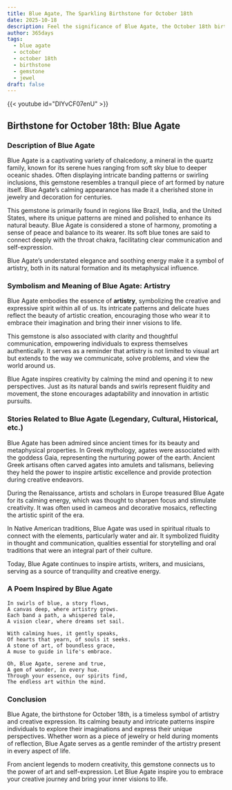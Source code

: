 ```yaml
---
title: Blue Agate, The Sparkling Birthstone for October 18th
date: 2025-10-18
description: Feel the significance of Blue Agate, the October 18th birthstone symbolizing Artistry. Let its beauty and meaning brighten your day.
author: 365days
tags:
  - blue agate
  - october
  - october 18th
  - birthstone
  - gemstone
  - jewel
draft: false
---
```


{{< youtube id="DlYvCF07enU" >}}

## Birthstone for October 18th: Blue Agate

### Description of Blue Agate

Blue Agate is a captivating variety of chalcedony, a mineral in the quartz family, known for its serene hues ranging from soft sky blue to deeper oceanic shades. Often displaying intricate banding patterns or swirling inclusions, this gemstone resembles a tranquil piece of art formed by nature itself. Blue Agate’s calming appearance has made it a cherished stone in jewelry and decoration for centuries.

This gemstone is primarily found in regions like Brazil, India, and the United States, where its unique patterns are mined and polished to enhance its natural beauty. Blue Agate is considered a stone of harmony, promoting a sense of peace and balance to its wearer. Its soft blue tones are said to connect deeply with the throat chakra, facilitating clear communication and self-expression.

Blue Agate’s understated elegance and soothing energy make it a symbol of artistry, both in its natural formation and its metaphysical influence.

### Symbolism and Meaning of Blue Agate: Artistry

Blue Agate embodies the essence of **artistry**, symbolizing the creative and expressive spirit within all of us. Its intricate patterns and delicate hues reflect the beauty of artistic creation, encouraging those who wear it to embrace their imagination and bring their inner visions to life.

This gemstone is also associated with clarity and thoughtful communication, empowering individuals to express themselves authentically. It serves as a reminder that artistry is not limited to visual art but extends to the way we communicate, solve problems, and view the world around us.

Blue Agate inspires creativity by calming the mind and opening it to new perspectives. Just as its natural bands and swirls represent fluidity and movement, the stone encourages adaptability and innovation in artistic pursuits.

### Stories Related to Blue Agate (Legendary, Cultural, Historical, etc.)

Blue Agate has been admired since ancient times for its beauty and metaphysical properties. In Greek mythology, agates were associated with the goddess Gaia, representing the nurturing power of the earth. Ancient Greek artisans often carved agates into amulets and talismans, believing they held the power to inspire artistic excellence and provide protection during creative endeavors.

During the Renaissance, artists and scholars in Europe treasured Blue Agate for its calming energy, which was thought to sharpen focus and stimulate creativity. It was often used in cameos and decorative mosaics, reflecting the artistic spirit of the era.

In Native American traditions, Blue Agate was used in spiritual rituals to connect with the elements, particularly water and air. It symbolized fluidity in thought and communication, qualities essential for storytelling and oral traditions that were an integral part of their culture.

Today, Blue Agate continues to inspire artists, writers, and musicians, serving as a source of tranquility and creative energy.

### A Poem Inspired by Blue Agate

```
In swirls of blue, a story flows,  
A canvas deep, where artistry grows.  
Each band a path, a whispered tale,  
A vision clear, where dreams set sail.  

With calming hues, it gently speaks,  
Of hearts that yearn, of souls it seeks.  
A stone of art, of boundless grace,  
A muse to guide in life's embrace.  

Oh, Blue Agate, serene and true,  
A gem of wonder, in every hue.  
Through your essence, our spirits find,  
The endless art within the mind.  
```

### Conclusion

Blue Agate, the birthstone for October 18th, is a timeless symbol of artistry and creative expression. Its calming beauty and intricate patterns inspire individuals to explore their imaginations and express their unique perspectives. Whether worn as a piece of jewelry or held during moments of reflection, Blue Agate serves as a gentle reminder of the artistry present in every aspect of life.

From ancient legends to modern creativity, this gemstone connects us to the power of art and self-expression. Let Blue Agate inspire you to embrace your creative journey and bring your inner visions to life.